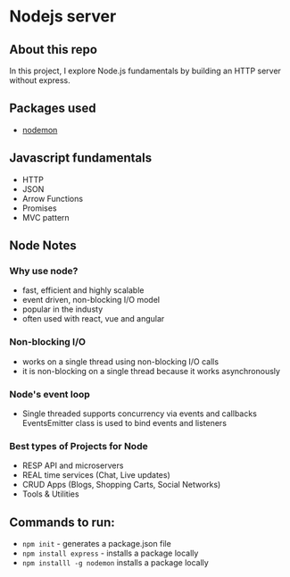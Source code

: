 # Nodejs server

## About this repo
In this project, I explore Node.js fundamentals by building an HTTP server without express.


## Packages used
- [nodemon](https://nodemon.io/) 

## Javascript fundamentals
- HTTP
- JSON
- Arrow Functions
- Promises 
- MVC pattern


## Node Notes

### Why use node?
- fast, efficient and highly scalable
- event driven, non-blocking I/O model
- popular in the industy
- often used with react, vue and angular

### Non-blocking I/O
- works on a single thread using non-blocking I/O calls
- it is non-blocking on a single thread because it works asynchronously


### Node's event loop
- Single threaded
supports concurrency via events and callbacks
EventsEmitter class is used to bind events and listeners

### Best types of Projects for Node
- RESP API and microservers
- REAL time services (Chat, Live updates)
- CRUD Apps (Blogs, Shopping Carts, Social Networks)
- Tools & Utilities


## Commands to run:
- `npm init` - generates a package.json file
- `npm install express` - installs a package locally
- `npm installl -g nodemon` installs a package locally


